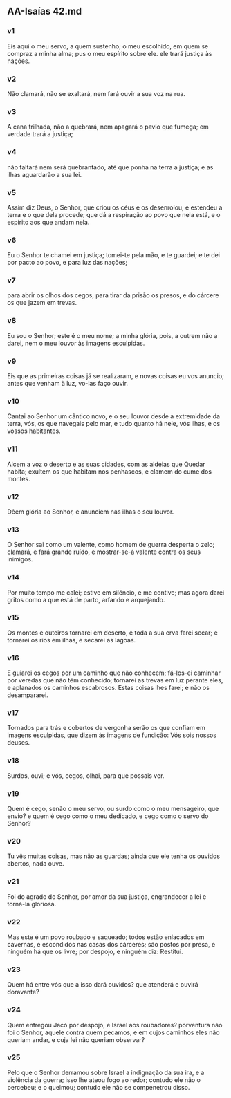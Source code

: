 ## AA-Isaías 42.md
### v1
 Eis aqui o meu servo, a quem sustenho; o meu escolhido, em quem se compraz a minha alma; pus o meu espírito sobre ele. ele trará justiça às nações.
### v2
 Não clamará, não se exaltará, nem fará ouvir a sua voz na rua.
### v3
 A cana trilhada, não a quebrará, nem apagará o pavio que fumega; em verdade trará a justiça;
### v4
 não faltará nem será quebrantado, até que ponha na terra a justiça; e as ilhas aguardarão a sua lei.
### v5
 Assim diz Deus, o Senhor, que criou os céus e os desenrolou, e estendeu a terra e o que dela procede; que dá a respiração ao povo que nela está, e o espírito aos que andam nela.
### v6
 Eu o Senhor te chamei em justiça; tomei-te pela mão, e te guardei; e te dei por pacto ao povo, e para luz das nações;
### v7
 para abrir os olhos dos cegos, para tirar da prisão os presos, e do cárcere os que jazem em trevas.
### v8
 Eu sou o Senhor; este é o meu nome; a minha glória, pois, a outrem não a darei, nem o meu louvor às imagens esculpidas.
### v9
 Eis que as primeiras coisas já se realizaram, e novas coisas eu vos anuncio; antes que venham à luz, vo-las faço ouvir.
### v10
 Cantai ao Senhor um cântico novo, e o seu louvor desde a extremidade da terra, vós, os que navegais pelo mar, e tudo quanto há nele, vós ilhas, e os vossos habitantes.
### v11
 Alcem a voz o deserto e as suas cidades, com as aldeias que Quedar habita; exultem os que habitam nos penhascos, e clamem do cume dos montes.
### v12
 Dêem glória ao Senhor, e anunciem nas ilhas o seu louvor.
### v13
 O Senhor sai como um valente, como homem de guerra desperta o zelo; clamará, e fará grande ruído, e mostrar-se-á valente contra os seus inimigos.
### v14
 Por muito tempo me calei; estive em silêncio, e me contive; mas agora darei gritos como a que está de parto, arfando e arquejando.
### v15
 Os montes e outeiros tornarei em deserto, e toda a sua erva farei secar; e tornarei os rios em ilhas, e secarei as lagoas.
### v16
 E guiarei os cegos por um caminho que não conhecem; fá-los-ei caminhar por veredas que não têm conhecido; tornarei as trevas em luz perante eles, e aplanados os caminhos escabrosos. Estas coisas lhes farei; e não os desampararei.
### v17
 Tornados para trás e cobertos de vergonha serão os que confiam em imagens esculpidas, que dizem às imagens de fundição: Vós sois nossos deuses.
### v18
 Surdos, ouvi; e vós, cegos, olhai, para que possais ver.
### v19
 Quem é cego, senão o meu servo, ou surdo como o meu mensageiro, que envio? e quem é cego como o meu dedicado, e cego como o servo do Senhor?
### v20
 Tu vês muitas coisas, mas não as guardas; ainda que ele tenha os ouvidos abertos, nada ouve.
### v21
 Foi do agrado do Senhor, por amor da sua justiça, engrandecer a lei e torná-la gloriosa.
### v22
 Mas este é um povo roubado e saqueado; todos estão enlaçados em cavernas, e escondidos nas casas dos cárceres; são postos por presa, e ninguém há que os livre; por despojo, e ninguém diz: Restitui.
### v23
 Quem há entre vós que a isso dará ouvidos? que atenderá e ouvirá doravante?
### v24
 Quem entregou Jacó por despojo, e Israel aos roubadores? porventura não foi o Senhor, aquele contra quem pecamos, e em cujos caminhos eles não queriam andar, e cuja lei não queriam observar?
### v25
 Pelo que o Senhor derramou sobre Israel a indignação da sua ira, e a violência da guerra; isso lhe ateou fogo ao redor; contudo ele não o percebeu; e o queimou; contudo ele não se compenetrou disso.
